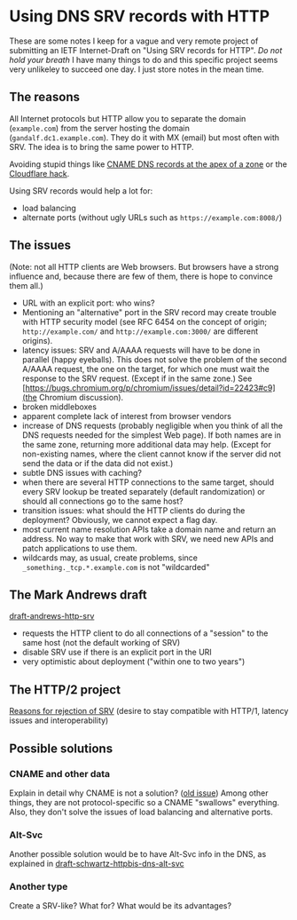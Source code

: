 # Using DNS SRV records with HTTP

These are some notes I keep for a vague and very remote project of
submitting an IETF Internet-Draft on "Using SRV records for HTTP". *Do
not hold your breath* I have many things to do and this specific
project seems very unlikeley to succeed one day. I just store notes in
the mean time.

## The reasons

All Internet protocols but HTTP allow you to separate the domain
(`example.com`) from the server hosting the domain
(`gandalf.dc1.example.com`). They do it with MX (email) but most often
with SRV. The idea is to bring the same power to HTTP.

Avoiding stupid things like
[CNAME DNS records at the apex of a zone](http://serverfault.com/questions/613829/why-cant-a-cname-record-be-used-at-the-apex-aka-root-of-a-domain)
or the
[Cloudflare hack](https://support.cloudflare.com/hc/en-us/articles/200169056-CNAME-Flattening-RFC-compliant-support-for-CNAME-at-the-root).

Using SRV records would help a lot for:
* load balancing
* alternate ports (without ugly URLs such as
  `https://example.com:8008/`)
  
## The issues

(Note: not all HTTP clients are Web browsers. But browsers have a
strong influence and, because there are few of them, there is hope to
convince them all.)

* URL with an explicit port: who wins?
* Mentioning an "alternative" port in the SRV record may create
  trouble with HTTP security model (see RFC 6454 on the concept of
  origin; `http://example.com/` and `http://example.com:3000/` are
  different origins).
* latency issues: SRV and A/AAAA requests will have to be done in
  parallel (happy eyeballs). This does not solve the problem of the second A/AAAA request,
  the one on the target, for which one must wait the response to the
  SRV request. (Except if in the same zone.) See
  [https://bugs.chromium.org/p/chromium/issues/detail?id=22423#c9](the
  Chromium discussion).
* broken middleboxes
* apparent complete lack of interest from browser vendors
* increase of DNS requests (probably negligible when you think of all
  the DNS requests needed for the simplest Web page). If both names
  are in the same zone, returning more additional
  data may help. (Except for non-existing names, where the client
  cannot know if the server did not send the data or if the data did
  not exist.)
* subtle DNS issues with caching?
* when there are several HTTP connections to the same target, should every SRV lookup be treated separately (default randomization) or should all connections go to the same host?
* transition issues: what should the HTTP clients do during the
  deployment? Obviously, we cannot expect a flag day.
* most current name resolution APIs take a domain name and return an address. No way to make that work with SRV, we need new APIs and patch applications to use them.
* wildcards may, as usual, create problems, since `_something._tcp.*.example.com` is not "wildcarded"

## The Mark Andrews draft

[draft-andrews-http-srv](https://datatracker.ietf.org/doc/draft-andrews-http-srv/)

* requests the HTTP client to do all connections of a "session" to the same host (not the default working of SRV)
* disable SRV use if there is an explicit port in the URI
* very optimistic about deployment ("within one to two years")

## The HTTP/2 project

[Reasons for rejection of
SRV](http://lists.w3.org/Archives/Public/ietf-http-wg/2015AprJun/0674.html)
(desire to stay compatible with HTTP/1, latency issues and
interoperability)

## Possible solutions

### CNAME and other data

Explain in detail why CNAME is not a solution?
([old
issue](https://chriswa.wordpress.com/2008/02/01/bind9-vs-cname-rrs/))
Among other things, they are not protocol-specific so a CNAME
"swallows" everything. Also, they don't solve the issues of load
balancing and alternative ports.

### Alt-Svc

Another possible solution would be to have Alt-Svc info in the DNS, as
explained in [draft-schwartz-httpbis-dns-alt-svc](https://datatracker.ietf.org/doc/draft-schwartz-httpbis-dns-alt-svc/)

### Another type

Create a SRV-like? What for? What would be its advantages?
